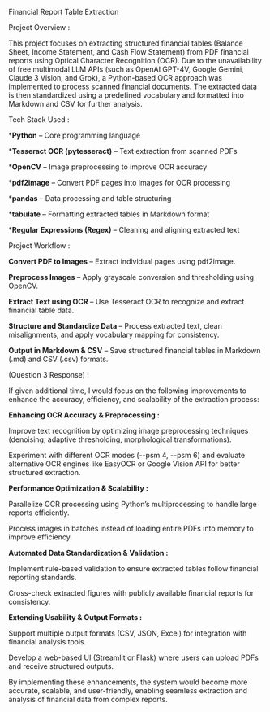 Financial Report Table Extraction

Project Overview :

This project focuses on extracting structured financial tables (Balance Sheet, Income Statement, and Cash Flow Statement) from PDF financial reports using Optical Character Recognition (OCR). Due to the unavailability of free multimodal LLM APIs (such as OpenAI GPT-4V, Google Gemini, Claude 3 Vision, and Grok), a Python-based OCR approach was implemented to process scanned financial documents. The extracted data is then standardized using a predefined vocabulary and formatted into Markdown and CSV for further analysis.

Tech Stack Used :

***Python** – Core programming language

***Tesseract OCR (pytesseract)** – Text extraction from scanned PDFs

***OpenCV** – Image preprocessing to improve OCR accuracy

***pdf2image** – Convert PDF pages into images for OCR processing

***pandas** – Data processing and table structuring

***tabulate** – Formatting extracted tables in Markdown format

***Regular Expressions (Regex)** – Cleaning and aligning extracted text


Project Workflow :

**Convert PDF to Images** – Extract individual pages using pdf2image.

**Preprocess Images** – Apply grayscale conversion and thresholding using OpenCV.

**Extract Text using OCR** – Use Tesseract OCR to recognize and extract financial table data.

**Structure and Standardize Data** – Process extracted text, clean misalignments, and apply vocabulary mapping for consistency.

**Output in Markdown & CSV** – Save structured financial tables in Markdown (.md) and CSV (.csv) formats.


(Question 3 Response) :

If given additional time, I would focus on the following improvements to enhance the accuracy, efficiency, and scalability of the extraction process:

**Enhancing OCR Accuracy & Preprocessing :**

Improve text recognition by optimizing image preprocessing techniques (denoising, adaptive thresholding, morphological transformations).

Experiment with different OCR modes (--psm 4, --psm 6) and evaluate alternative OCR engines like EasyOCR or Google Vision API for better structured extraction.

**Performance Optimization & Scalability :**

Parallelize OCR processing using Python’s multiprocessing to handle large reports efficiently.

Process images in batches instead of loading entire PDFs into memory to improve efficiency.

**Automated Data Standardization & Validation :**

Implement rule-based validation to ensure extracted tables follow financial reporting standards.

Cross-check extracted figures with publicly available financial reports for consistency.

**Extending Usability & Output Formats :**

Support multiple output formats (CSV, JSON, Excel) for integration with financial analysis tools.

Develop a web-based UI (Streamlit or Flask) where users can upload PDFs and receive structured outputs.

By implementing these enhancements, the system would become more accurate, scalable, and user-friendly, enabling seamless extraction and analysis of financial data from complex reports.
